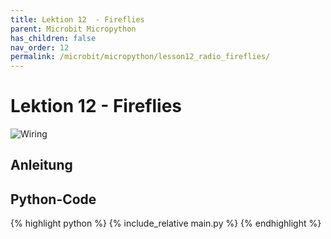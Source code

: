```yaml
---
title: Lektion 12  - Fireflies
parent: Microbit Micropython
has_children: false
nav_order: 12
permalink: /microbit/micropython/lesson12_radio_fireflies/
---
```


# Lektion 12 - Fireflies 


![Wiring](./wiring.png "Wiring")

## Anleitung

## Python-Code

{% highlight python %}
    {% include_relative main.py %}
{% endhighlight %}
